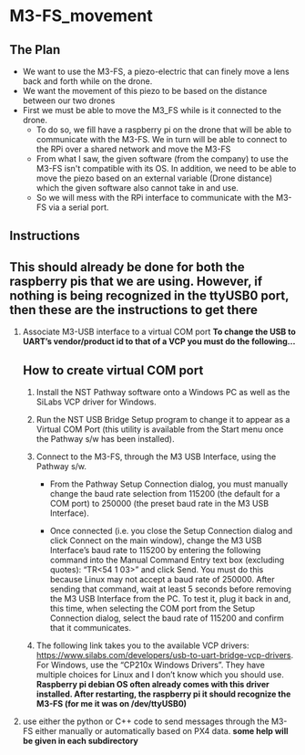 # M3-FS_movement

## The Plan
 - We want to use the M3-FS, a piezo-electric that can finely move a lens back and forth while on the drone.
 - We want the movement of this piezo to be based on the distance between our two drones
 - First we must be able to move the M3_FS while is it connected to the drone.
   - To do so, we fill have a raspberry pi on the drone that will be able to communicate with the M3-FS. We in turn will be able to connect to the RPi over a shared network and move the M3-FS
   - From what I saw, the given software (from the company) to use the M3-FS isn't compatible with its OS. In addition, we need to be able to move the piezo based on an external variable (Drone distance) which the given software also cannot take in and use.
   - So we will mess with the RPi interface to communicate with the M3-FS via a serial port.

## Instructions
## This should already be done for both the raspberry pis that we are using. However, if nothing is being recognized in the ttyUSB0 port, then these are the instructions to get there
1. Associate M3-USB interface to a virtual COM port
   __To change the USB to UART’s vendor/product id to that of a VCP you must do the following…__
   ## How to create virtual COM port
    1. Install the NST Pathway software onto a Windows PC as well as the SiLabs VCP driver for Windows.

    2. Run the NST USB Bridge Setup program to change it to appear as a Virtual COM Port (this utility is available from the Start menu once the Pathway s/w has been installed).
    3.  Connect to the M3-FS, through the M3 USB Interface, using the Pathway s/w.

        * From the Pathway Setup Connection dialog, you must manually change the baud rate selection from 115200 (the default for a COM port) to 250000 (the preset baud rate in the M3 USB Interface).

        * Once connected (i.e. you close the Setup Connection dialog and click Connect on the main window), change the M3 USB Interface’s baud rate to 115200 by entering the following command into the Manual Command Entry text box (excluding quotes): “TR<54 1 03>” and click Send.  You must do this because Linux may not accept a baud rate of 250000.   After sending that command, wait at least 5 seconds before removing the M3 USB Interface from the PC.   To test it, plug it back in and, this time, when selecting the COM port from the Setup Connection dialog, select the baud rate of 115200 and confirm that it communicates.

   4. The following link takes you to the available VCP drivers: https://www.silabs.com/developers/usb-to-uart-bridge-vcp-drivers.  For Windows, use the “CP210x Windows Drivers”.  They have multiple choices for Linux and I don’t know which you should use. __Raspberry pi debian OS often already comes with this driver installed. After restarting, the raspberry pi it should recognize the M3-FS (for me it was on /dev/ttyUSB0)__
2. use either the python or C++ code to send messages through the M3-FS either manually or automatically based on PX4 data. **some help will be given in each subdirectory**
